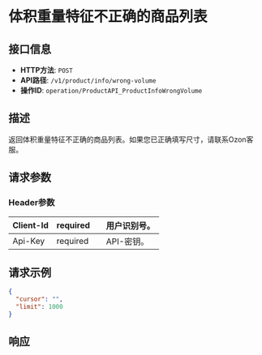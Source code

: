 # 体积重量特征不正确的商品列表

## 接口信息

- **HTTP方法**: `POST`
- **API路径**: `/v1/product/info/wrong-volume`
- **操作ID**: `operation/ProductAPI_ProductInfoWrongVolume`

## 描述

返回体积重量特征不正确的商品列表。如果您已正确填写尺寸，请联系Ozon客服。

## 请求参数

### Header参数

| Client-Id | required |  | 用户识别号。 |
|---|---|---|---|
| Api-Key | required |  | API-密钥。 |

## 请求示例

```json
{
  "cursor": "",
  "limit": 1000
}
```

## 响应
